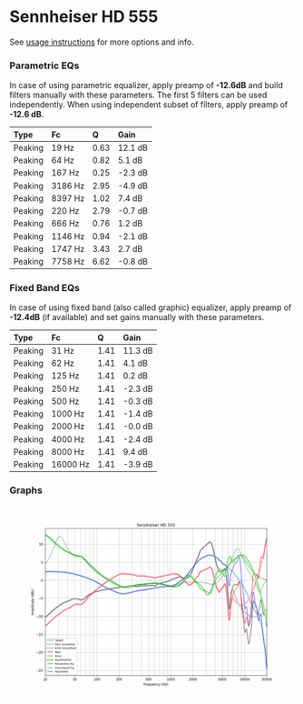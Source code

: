 # Sennheiser HD 555
See [usage instructions](https://github.com/jaakkopasanen/AutoEq#usage) for more options and info.

### Parametric EQs
In case of using parametric equalizer, apply preamp of **-12.6dB** and build filters manually
with these parameters. The first 5 filters can be used independently.
When using independent subset of filters, apply preamp of **-12.6 dB**.

| Type    | Fc      |    Q | Gain    |
|:--------|:--------|:-----|:--------|
| Peaking | 19 Hz   | 0.63 | 12.1 dB |
| Peaking | 64 Hz   | 0.82 | 5.1 dB  |
| Peaking | 167 Hz  | 0.25 | -2.3 dB |
| Peaking | 3186 Hz | 2.95 | -4.9 dB |
| Peaking | 8397 Hz | 1.02 | 7.4 dB  |
| Peaking | 220 Hz  | 2.79 | -0.7 dB |
| Peaking | 666 Hz  | 0.76 | 1.2 dB  |
| Peaking | 1146 Hz | 0.94 | -2.1 dB |
| Peaking | 1747 Hz | 3.43 | 2.7 dB  |
| Peaking | 7758 Hz | 6.62 | -0.8 dB |

### Fixed Band EQs
In case of using fixed band (also called graphic) equalizer, apply preamp of **-12.4dB**
(if available) and set gains manually with these parameters.

| Type    | Fc       |    Q | Gain    |
|:--------|:---------|:-----|:--------|
| Peaking | 31 Hz    | 1.41 | 11.3 dB |
| Peaking | 62 Hz    | 1.41 | 4.1 dB  |
| Peaking | 125 Hz   | 1.41 | 0.2 dB  |
| Peaking | 250 Hz   | 1.41 | -2.3 dB |
| Peaking | 500 Hz   | 1.41 | -0.3 dB |
| Peaking | 1000 Hz  | 1.41 | -1.4 dB |
| Peaking | 2000 Hz  | 1.41 | -0.0 dB |
| Peaking | 4000 Hz  | 1.41 | -2.4 dB |
| Peaking | 8000 Hz  | 1.41 | 9.4 dB  |
| Peaking | 16000 Hz | 1.41 | -3.9 dB |

### Graphs
![](./Sennheiser%20HD%20555.png)